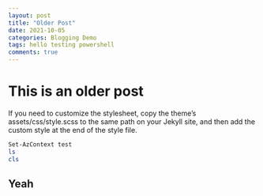 ```yaml
---
layout: post
title: "Older Post"
date: 2021-10-05
categories: Blogging Demo
tags: hello testing powershell
comments: true
---
```


# This is an older post

If you need to customize the stylesheet, copy the theme’s assets/css/style.scss to the same path on your Jekyll site, and then add the custom style at the end of the style file.

```powershell
Set-AzContext test
ls
cls
```

## Yeah
